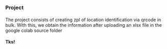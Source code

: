 ### Project

####
The project consists of creating zpl of location identification via qrcode in bulk. With this, we obtain the information after uploading an xlsx file in the google colab source folder




#### Tks!
